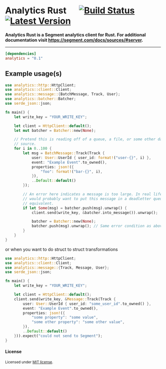 # Analytics Rust &emsp; [![Build Status]][circleci] [![Latest Version]][crates.io]


[Build Status]: https://circleci.com/gh/segmentio/analytics-rust.svg?style=badge
[circleci]: https://circleci.com/gh/segmentio/analytics-rust
[Latest Version]: https://img.shields.io/crates/v/analytics.svg
[crates.io]: https://crates.io/crates/analytics

**Analytics Rust is a Segment analytics client for Rust. For additional documentation visit https://segment.com/docs/sources/#server.**

---

```toml
[dependencies]
analytics = "0.1"
```

## Example usage(s)
```rust
use analytics::http::HttpClient;
use analytics::client::Client;
use analytics::message::{BatchMessage, Track, User};
use analytics::batcher::Batcher;
use serde_json::json;

fn main() {
    let write_key = "YOUR_WRITE_KEY";

    let client = HttpClient::default();
    let mut batcher = Batcher::new(None);

    // Pretend this is reading off of a queue, a file, or some other data
    // source.
    for i in 0..100 {
        let msg = BatchMessage::Track(Track {
            user: User::UserId { user_id: format!("user-{}", i) },
            event: "Example Event".to_owned(),
            properties: json!({
                "foo": format!("bar-{}", i),
            }),
            ..Default::default()
        });

        // An error here indicates a message is too large. In real life, you
        // would probably want to put this message in a deadletter queue or some
        // equivalent.
        if let Some(msg) = batcher.push(msg).unwrap() {
            client.send(write_key, &batcher.into_message()).unwrap();

            batcher = Batcher::new(None);
            batcher.push(msg).unwrap(); // Same error condition as above.
        }
    }
}
```

or when you want to do struct to struct transformations

```rust
use analytics::http::HttpClient;
use analytics::client::Client;
use analytics::message::{Track, Message, User};
use serde_json::json;

fn main() {
    let write_key = "YOUR_WRITE_KEY";

    let client = HttpClient::default();
    client.send(write_key, &Message::Track(Track {
        user: User::UserId { user_id: "some_user_id".to_owned() },
        event: "Example Event".to_owned(),
        properties: json!({
            "some property": "some value",
            "some other property": "some other value",
        }),
        ..Default::default()
    })).expect("could not send to Segment");
}

```

#### License

<sup>
Licensed under <a href="LICENSE">MIT license</a>.
</sup>
